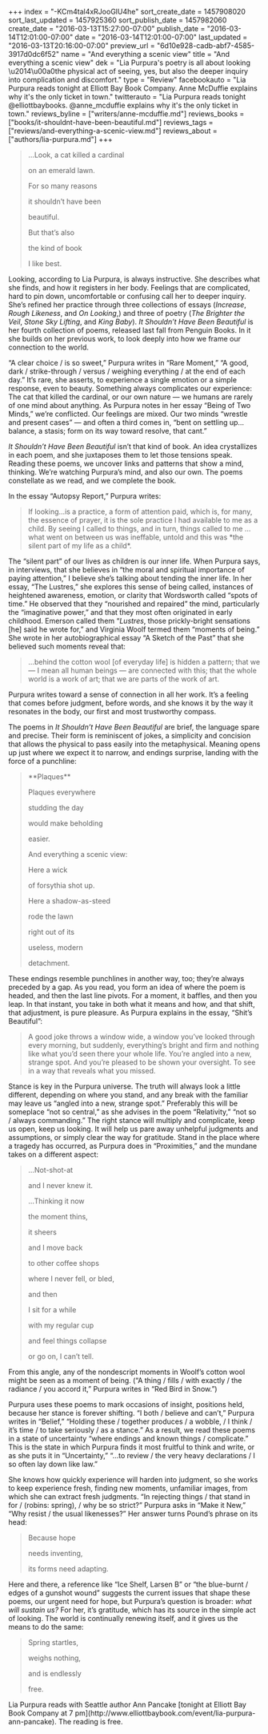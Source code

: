 +++
index = "-KCm4tal4xRJooGlU4he"
sort_create_date = 1457908020
sort_last_updated = 1457925360
sort_publish_date = 1457982060
create_date = "2016-03-13T15:27:00-07:00"
publish_date = "2016-03-14T12:01:00-07:00"
date = "2016-03-14T12:01:00-07:00"
last_updated = "2016-03-13T20:16:00-07:00"
preview_url = "6d10e928-cadb-abf7-4585-3917d0dc6f52"
name = "And everything a scenic view"
title = "And everything a scenic view"
dek = "Lia Purpura's poetry is all about looking \u2014\u00a0the physical act of seeing, yes, but also the deeper inquiry into complication and discomfort."
type = "Review"
facebookauto = "Lia Purpura reads tonight at Elliott Bay Book Company. Anne McDuffie explains why it's the only ticket in town."
twitterauto = "Lia Purpura reads tonight @elliottbaybooks. @anne_mcduffie explains why it's the only ticket in town."
reviews_byline = ["writers/anne-mcduffie.md"]
reviews_books = ["books/it-shouldnt-have-been-beautiful.md"]
reviews_tags = ["reviews/and-everything-a-scenic-view.md"]
reviews_about = ["authors/lia-purpura.md"]
+++

<blockquote><p class=”noindent”>…Look, a cat killed a cardinal</p>
<p class="noindent">on an emerald lawn.</p>
<p class="noindent">For so many reasons </p>
<p class="noindent">it shouldn’t have been </p>
<p class="noindent">beautiful. </p>
<p class="noindent">But that’s also</p>
<p class="noindent">the kind of book</p>
<p class="noindent">I like best. </p></blockquote>

Looking, according to Lia Purpura, is always instructive. She describes what she finds, and how it registers in her body. Feelings that are complicated, hard to pin down, uncomfortable or confusing call her to deeper inquiry. She’s refined her practice through three collections of essays (*Increase*, *Rough Likeness*, and *On Looking*,) and three of poetry (*The Brighter the Veil*, *Stone Sky Lifting*, and *King Baby*). *It Shouldn’t Have Been Beautiful* is her fourth collection of poems, released last fall from Penguin Books. In it she builds on her previous work, to look deeply into how we frame our connection to the world.

“A clear choice / is so sweet,” Purpura writes in “Rare Moment,” “A good, dark / strike-through / versus / weighing everything / at the end of each day.” It’s rare, she asserts, to experience a single emotion or a simple response, even to beauty. Something always complicates our experience: The cat that killed the cardinal, or our own nature — we humans are rarely of one mind about anything. As Purpura notes in her essay “Being of Two Minds,” we’re conflicted. Our feelings are mixed. Our two minds “wrestle and present cases” — and often a third comes in, “bent on settling up…balance, a stasis; form on its way toward resolve, that cant.” 

*It Shouldn’t Have Been Beautiful* isn’t that kind of book. An idea crystallizes in each poem, and she juxtaposes them to let those tensions speak. Reading these poems, we uncover links and patterns that show a mind, thinking. We’re watching Purpura’s mind, and also our own. The poems constellate as we read, and we complete the book.

<div class="break"></div>

In the essay “Autopsy Report,” Purpura writes:

<blockquote>If looking…is a practice, a form of attention paid, which is, for many, the essence of prayer, it is the sole practice I had available to me as a child. By seeing I called to things, and in turn, things called to me …what went on between us was ineffable, untold and this was *the silent part of my life as a child*.</blockquote>

The “silent part” of our lives as children is our inner life. When Purpura says, in interviews, that she believes in “the moral and spiritual importance of paying attention,” I believe she’s talking about tending the inner life. In her essay, “The Lustres,” she explores this sense of being called, instances of heightened awareness, emotion, or clarity that Wordsworth called “spots of time.” He observed that they “nourished and repaired” the mind, particularly the “imaginative power,” and that they most often originated in early childhood. Emerson called them “*Lustres*, those prickly-bright sensations [he] said he wrote for,” and Virginia Woolf termed them “moments of being.” She wrote in her autobiographical essay “A Sketch of the Past” that she believed such moments reveal that:

<blockquote>…behind the cotton wool [of everyday life] is hidden a pattern; that we — I mean all human beings — are connected with this; that the whole world is a work of art; that we are parts of the work of art.</blockquote>

Purpura writes toward a sense of connection in all her work. It’s a feeling that comes before judgment, before words, and she knows it by the way it resonates in the body, our first and most trustworthy compass. 

<div class="break"></div>

The poems in *It Shouldn’t Have Been Beautiful* are brief, the language spare and precise. Their form is reminiscent of jokes, a simplicity and concision that allows the physical to pass easily into the metaphysical. Meaning opens up just where we expect it to narrow, and endings surprise, landing with the force of a punchline:

<blockquote><p class="noindent">**Plaques**

<p class="noindent">Plaques everywhere</p>
<p class="noindent">studding the day</p>
<p class="noindent">would make beholding </p>
<p class="noindent">easier. </p>
<p class="noindent">And everything a scenic view: </p>
<p class="noindent">Here a wick</p>
<p class="noindent">of forsythia shot up. </p>
<p class="noindent">Here a shadow-as-steed</p>
<p class="noindent">rode the lawn</p>
<p class="noindent">right out of its</p>
<p class="noindent">useless, modern</p>
<p class="noindent">detachment. </p></blockquote>

These endings resemble punchlines in another way, too; they’re always preceded by a gap. As you read, you form an idea of where the poem is headed, and then the last line pivots. For a moment, it baffles, and then you leap. In that instant, you take in both what it means and how, and that shift, that adjustment, is pure pleasure. As Purpura explains in the essay, “Shit’s Beautiful”:

<blockquote>A good joke throws a window wide, a window you’ve looked through every morning, but suddenly, everything’s bright and firm and nothing like what you’d seen there your whole life. You’re angled into a new, strange spot. And you’re pleased to be shown your oversight. To see in a way that reveals what you missed.</blockquote>

Stance is key in the Purpura universe. The truth will always look a little different, depending on where you stand, and any break with the familiar may leave us “angled into a new, strange spot.” Preferably this will be someplace “not so central,” as she advises in the poem “Relativity,” “not so / always commanding.” The right stance will multiply and complicate, keep us open, keep us looking. It will help us pare away unhelpful judgments and assumptions, or simply clear the way for gratitude. Stand in the place where a tragedy has occurred, as Purpura does in “Proximities,” and the mundane takes on a different aspect:

<blockquote><p class="noindent">…Not-shot-at</p>
<p class="noindent">and I never knew it. </p>
<p class="noindent">…Thinking it now</p>
<p class="noindent">the moment thins, </p>
<p class="noindent">it sheers</p>
<p class="noindent">and I move back</p>
<p class="noindent">to other coffee shops</p>
<p class="noindent">where I never fell, or bled, </p>
<p class="noindent">and then</p>
<p class="noindent">I sit for a while </p>
<p class="noindent">with my regular cup</p>
<p class="noindent">and feel things collapse</p>
<p class="noindent">or go on, I can’t tell. </p></blockquote>

From this angle, any of the nondescript moments in Woolf’s cotton wool might be seen as a moment of being. (“A thing / fills / with exactly / the radiance / you accord it,” Purpura writes in “Red Bird in Snow.”) 

Purpura uses these poems to mark occasions of insight, positions held, because her stance is forever shifting. “I both / believe and can’t,” Purpura writes in “Belief,” “Holding these / together produces / a wobble, / I think / it’s time / to take seriously / as a stance.” As a result, we read these poems in a state of uncertainty “where endings and known things / complicate.” This is the state in which Purpura finds it most fruitful to think and write, or as she puts it in “Uncertainty,” “…to review / the very heavy declarations / I so often lay down like law.” 

She knows how quickly experience will harden into judgment, so she works to keep experience fresh, finding new moments, unfamiliar images, from which she can extract fresh judgments. “In rejecting things / that stand in for / (robins: spring), / why be so strict?” Purpura asks in “Make it New,” “Why resist / the usual likenesses?” Her answer turns Pound’s phrase on its head:

<blockquote><p class="noindent">Because hope</p>
<p class="noindent">needs inventing, </p>
<p class="noindent">its forms need adapting. </p></blockquote>

Here and there, a reference like “Ice Shelf, Larsen B” or “the blue-burnt / edges of a gunshot wound” suggests the current issues that shape these poems, our urgent need for hope, but Purpura’s question is broader: *what will sustain us?* For her, it’s gratitude, which has its source in the simple act of looking. The world is continually renewing itself, and it gives us the means to do the same:

<blockquote><p class="noindent">Spring startles,</p>
<p class="noindent">weighs nothing, </p>
<p class="noindent">and is endlessly </p>
<p class="noindent">free. </p></blockquote>

<p class="footer">Lia Purpura reads with Seattle author Ann Pancake [tonight at Elliott Bay Book Company at 7 pm](http://www.elliottbaybook.com/event/lia-purpura-ann-pancake). The reading is free.</p>
